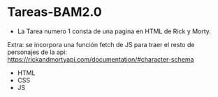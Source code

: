 # Tareas-BAM2.0

* La Tarea numero 1 consta de una pagina en HTML de Rick y Morty. <br>

 Extra: se incorpora una función fetch de JS para traer el resto de personajes de la api: https://rickandmortyapi.com/documentation/#character-schema
- HTML 
- CSS
- JS 
